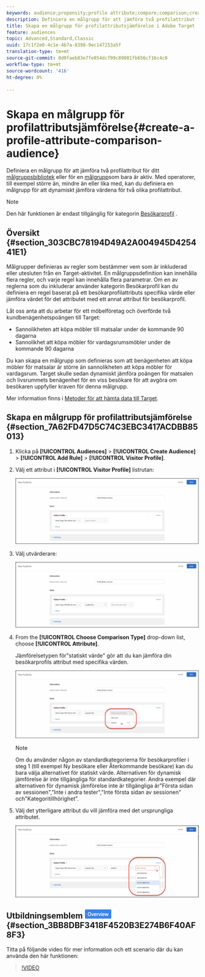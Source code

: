 ```yaml
---
keywords: audience;propensity;profile attribute;compare;comparison;create audience;creating audience
description: Definiera en målgrupp för att jämföra två profilattribut för målpublikbiblioteket eller för en målgrupp som bara är aktiv. Med operatorer, till exempel större än, mindre än eller lika med, kan du definiera en målgrupp för att dynamiskt jämföra värdena för två olika profilattribut.
title: Skapa en målgrupp för profilattributsjämförelse i Adobe Target
feature: audiences
topic: Advanced,Standard,Classic
uuid: 17c1f2e0-4c1e-4b7a-8398-9ec147253a5f
translation-type: tm+mt
source-git-commit: 8d0faeb83e7fe854dcf99c89081fb656cf16c4c0
workflow-type: tm+mt
source-wordcount: '416'
ht-degree: 0%

---
```



# Skapa en målgrupp för profilattributsjämförelse{#create-a-profile-attribute-comparison-audience}

Definiera en målgrupp för att jämföra två profilattribut för ditt [målgruppsbibliotek](/help/c-target/c-audiences/audiences.md) eller för en [målgrupp](/help/c-target/creating-activity-only-audience.md)som bara är aktiv. Med operatorer, till exempel större än, mindre än eller lika med, kan du definiera en målgrupp för att dynamiskt jämföra värdena för två olika profilattribut.

>[!NOTE]
>
>Den här funktionen är endast tillgänglig för kategorin [Besökarprofil](../../c-target/c-audiences/c-target-rules/visitor-profile.md#concept_E972690B9A4C4372A34229FA37EDA38E) .

## Översikt {#section_303CBC78194D49A2A004945D425441E1}

Målgrupper definieras av regler som bestämmer vem som är inkluderad eller utesluten från en Target-aktivitet. En målgruppsdefinition kan innehålla flera regler, och varje regel kan innehålla flera parametrar. Om en av reglerna som du inkluderar använder kategorin Besökarprofil kan du definiera en regel baserat på ett besökarprofilattributs specifika värde eller jämföra värdet för det attributet med ett annat attribut för besökarprofil.

Låt oss anta att du arbetar för ett möbelföretag och överförde två kundbenägenhetspoängen till Target:

* Sannolikheten att köpa möbler till matsalar under de kommande 90 dagarna
* Sannolikhet att köpa möbler för vardagsrumsmöbler under de kommande 90 dagarna

Du kan skapa en målgrupp som definieras som att benägenheten att köpa möbler för matsalar är större än sannolikheten att köpa möbler för vardagsrum. Target skulle sedan dynamiskt jämföra poängen för matsalen och livsrummets benägenhet för en viss besökare för att avgöra om besökaren uppfyller kraven för denna målgrupp.

Mer information finns i [Metoder för att hämta data till Target](../../c-implementing-target/c-considerations-before-you-implement-target/c-methods-to-get-data-into-target/methods-to-get-data-into-target.md#concept_0069C0EFB56C4700BB33F2F35C2B9B17).

## Skapa en målgrupp för profilattributsjämförelse {#section_7A62FD47D5C74C3EBC3417ACDBB85013}

1. Klicka på **[!UICONTROL Audiences]** > **[!UICONTROL Create Audience]** > **[!UICONTROL Add Rule]** > **[!UICONTROL Visitor Profile]**.
1. Välj ett attribut i **[!UICONTROL Visitor Profile]** listrutan:

   ![Propensitetspoäng 1](assets/propensity_score_1.png)

1. Välj utvärderare:

   ![Propensitetspoäng 2](assets/propensity_score_2.png)

1. From the **[!UICONTROL Choose Comparison Type]** drop-down list, choose **[!UICONTROL Attribute]**.

   Jämförelsetypen för&quot;statiskt värde&quot; gör att du kan jämföra din besökarprofils attribut med specifika värden.

   ![Propensitetspoäng 3](assets/propensity_score_3.png)

   >[!NOTE]
   >
   >Om du använder någon av standardkategorierna för besökarprofiler i steg 1 (till exempel Ny besökare eller Återkommande besökare) kan du bara välja alternativet för statiskt värde. Alternativen för dynamisk jämförelse är inte tillgängliga för standardkategorier. Andra exempel där alternativen för dynamisk jämförelse inte är tillgängliga är&quot;Första sidan av sessionen&quot;,&quot;Inte i andra tester&quot;,&quot;Inte första sidan av sessionen&quot; och&quot;Kategoritillhörighet&quot;.

1. Välj det ytterligare attribut du vill jämföra med det ursprungliga attributet.

   ![](assets/propensity_score_4.png)

## Utbildningsemblem ![för videoöversikt](/help/assets/overview.png) {#section_3BB8DBF3418F4520B3E274B6F40AF8F3}

Titta på följande video för mer information och ett scenario där du kan använda den här funktionen:

>[!VIDEO](https://video.tv.adobe.com/v/23218/)